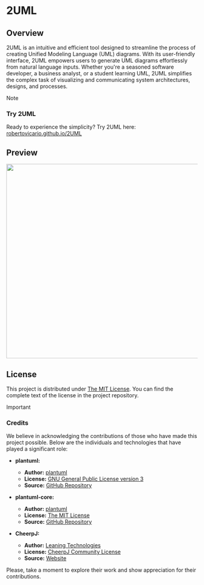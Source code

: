 # 2UML

## Overview

2UML is an intuitive and efficient tool designed to streamline the process of creating Unified Modeling Language (UML) diagrams. With its user-friendly interface, 2UML empowers users to generate UML diagrams effortlessly from natural language inputs. Whether you're a seasoned software developer, a business analyst, or a student learning UML, 2UML simplifies the complex task of visualizing and communicating system architectures, designs, and processes.

> [!NOTE]
> 
> ### Try 2UML
> 
> Ready to experience the simplicity? Try 2UML here: [robertovicario.github.io/2UML](https://robertovicario.github.io/2UML)

## Preview

<img src="https://github.com/robertovicario/2UML/assets/119845903/4f80e45f-1b2b-4364-8f90-8ecf59bbaa7a" width=512>

## License

This project is distributed under [The MIT License](https://opensource.org/license/mit). You can find the complete text of the license in the project repository.

> [!IMPORTANT]
>
> ### Credits
>
> We believe in acknowledging the contributions of those who have made this project possible. Below are the individuals and technologies that have played a significant role:
>
> - **plantuml:**
>   - **Author:** [plantuml](https://github.com/plantuml)
>   - **License:** [GNU General Public License version 3](https://opensource.org/license/gpl-3-0)
>   - **Source:** [GitHub Repository](https://github.com/plantuml/plantuml)
>   
> - **plantuml-core:**
>   - **Author:** [plantuml](https://github.com/plantuml)
>   - **License:** [The MIT License](https://opensource.org/license/mit)
>   - **Source:** [GitHub Repository](https://github.com/plantuml/plantuml-core)
>   
> - **CheerpJ:**
>   - **Author:** [Leaning Technologies](https://leaningtech.com)
>   - **License:** [CheerpJ Community License](https://labs.leaningtech.com/cheerpj3/licensing)
>   - **Source:** [Website](https://cheerpj.com)
>   
> Please, take a moment to explore their work and show appreciation for their contributions.
